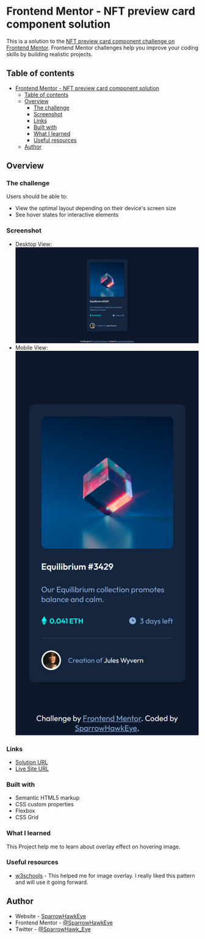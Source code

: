 # Frontend Mentor - NFT preview card component solution

This is a solution to the [NFT preview card component challenge on Frontend Mentor](https://www.frontendmentor.io/challenges/nft-preview-card-component-SbdUL_w0U). Frontend Mentor challenges help you improve your coding skills by building realistic projects.

## Table of contents

- [Frontend Mentor - NFT preview card component solution](#frontend-mentor---nft-preview-card-component-solution)
  - [Table of contents](#table-of-contents)
  - [Overview](#overview)
    - [The challenge](#the-challenge)
    - [Screenshot](#screenshot)
    - [Links](#links)
    - [Built with](#built-with)
    - [What I learned](#what-i-learned)
    - [Useful resources](#useful-resources)
  - [Author](#author)

## Overview

### The challenge

Users should be able to:

- View the optimal layout depending on their device's screen size
- See hover states for interactive elements

### Screenshot

- Desktop View: ![Desktop](./screenshots/desktop.png)
- Mobile View: ![Mobile](./screenshots/mobile.png)

### Links

- [Solution URL](https://github.com/SparrowHawkEye/FM_NFTCardComponent.git)
- [Live Site URL](https://sparrowhawkeye.github.io/FM_NFTCardComponent/)

### Built with

- Semantic HTML5 markup
- CSS custom properties
- Flexbox
- CSS Grid

### What I learned

This Project help me to learn about overlay effect on hovering image.

### Useful resources

- [w3schools](https://www.w3schools.com/howto/howto_css_image_overlay_icon.asp) - This helped me for image overlay. I really liked this pattern and will use it going forward.

## Author

- Website - [SparrowHawkEye](https://sparrowhawkeye-dev.web.app/)
- Frontend Mentor - [@SparrowHawkEye](https://www.frontendmentor.io/profile/SparrowHawkEye)
- Twitter - [@SparrowHawk_Eye](https://twitter.com/SparrowHawk_Eye)

